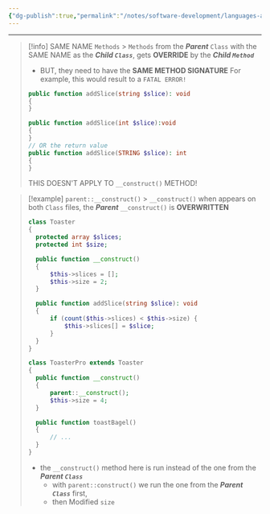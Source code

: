 ```yaml
---
{"dg-publish":true,"permalink":"/notes/software-development/languages-and-frameworks/web-development/backend/php/02-object-oriented-programming-oop/06-inheritance-and-polymorphism/02-same-name-methods/","tags":["programming","php","webdevelopment","backend","OOP"],"created":"2025-07-13T15:24:54.908+08:00"}
---
```



---

> [!info] SAME NAME `Methods` > `Methods` from the **_Parent_** `Class` with the SAME NAME as the **_Child `Class`_**, gets **OVERRIDE** by the **_Child `Method`_**
>
> - BUT, they need to have the **SAME METHOD SIGNATURE**
>   For example, this would result to a `FATAL ERROR!`
>
> ```php
> public function addSlice(string $slice): void
> {
> }
> ```
>
> ```php
> public function addSlice(int $slice):void
> {
> }
> // OR the return value
> public function addSlice(STRING $slice): int
> {
> }
> ```
>
> THIS DOESN'T APPLY TO `__construct()` METHOD!

> [!example] `parent::__construct()` > `__construct()` when appears on both `Class` files,
> the **_Parent_** `__construct()` is **OVERWRITTEN**
>
> ```php
> class Toaster
> {
> 	protected array $slices;
> 	protected int $size;
>
> 	public function __construct()
> 	{
> 		$this->slices = [];
> 		$this->size = 2;
> 	}
>
> 	public function addSlice(string $slice): void
> 	{
> 		if (count($this->slices) < $this->size) {
> 			$this->slices[] = $slice;
> 		}
> 	}
> }
> ```
>
> ```php
> class ToasterPro extends Toaster
> {
> 	public function __construct()
> 	{
> 		parent::__construct();
> 		$this->size = 4;
> 	}
>
> 	public function toastBagel()
> 	{
> 		// ...
> 	}
> }
> ```
>
> - the `__construct()` method here is run instead of the one from the **_Parent `Class`_**
>   - with `parent::construct()` we run the one from the **_Parent `Class`_** first,
>   - then Modified `size`
